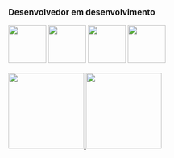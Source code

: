 ### Desenvolvedor em desenvolvimento
<div style="display: inline_block">
<img src="https://cdn.jsdelivr.net/gh/devicons/devicon/icons/html5/html5-original-wordmark.svg" width="75px"/>
<img src="https://cdn.jsdelivr.net/gh/devicons/devicon/icons/css3/css3-original-wordmark.svg" width="75px"/>
<img src="https://cdn.jsdelivr.net/gh/devicons/devicon/icons/javascript/javascript-original.svg" width="75px"/>
<img src="https://cdn.jsdelivr.net/gh/devicons/devicon/icons/c/c-plain.svg" width="75px"/>
</div> 
<br>
<div>
<a href="https://github.com/seu-usuário-aqui">
<img height="150em" src="https://github-readme-stats.vercel.app/api/top-langs/?username=sobreirav&layout=compact&langs_count=7&theme=chartreuse-dark"/>
<img height="150em" src="https://github-readme-stats.vercel.app/api?username=sobreirav&show_icons=true&theme=chartreuse-dark&include_all_commits=true&count_private=true"/>
</div>
<br>
  
<!--
**SobreiraV/sobreirav** is a ✨ _special_ ✨ repository because its `README.md` (this file) appears on your GitHub profile.

Here are some ideas to get you started:

- 🔭 I’m currently working on ...
- 🌱 I’m currently learning ...
- 👯 I’m looking to collaborate on ...
- 🤔 I’m looking for help with ...
- 💬 Ask me about ...
- 📫 How to reach me: ...
- 😄 Pronouns: ...
- ⚡ Fun fact: ...
-->
